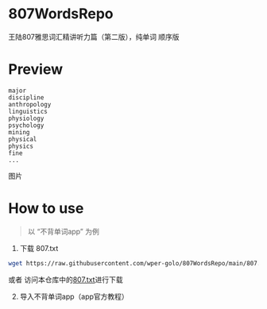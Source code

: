 # 807WordsRepo
王陆807雅思词汇精讲听力篇（第二版），纯单词 顺序版
# Preview

```plaintext
major
discipline
anthropology
linguistics
physiology
psychology
mining
physical
physics
fine
...
```
图片

# How to use
>以 “不背单词app” 为例
1. 下载 807.txt
```bash
wget https://raw.githubusercontent.com/wper-golo/807WordsRepo/main/807.txt
```
或者 访问本仓库中的[807.txt](https://github.com/wper-golo/807WordsRepo/blob/main/807.txt)进行下载

2. 导入不背单词app（app官方教程）

